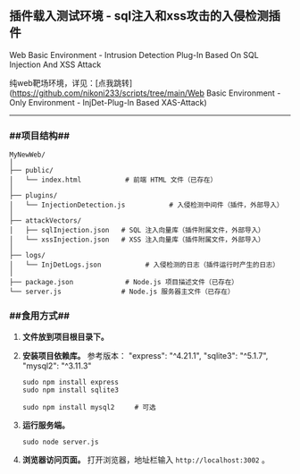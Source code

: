 ## 插件载入测试环境 - sql注入和xss攻击的入侵检测插件

Web Basic Environment - Intrusion Detection Plug-In Based On SQL Injection And XSS Attack

纯web靶场环境，详见：[点我跳转](https://github.com/nikoni233/scripts/tree/main/Web Basic Environment - Only Environment - InjDet-Plug-In Based XAS-Attack)

---

### ##项目结构##

```
MyNewWeb/
│
├── public/
│   └── index.html           # 前端 HTML 文件（已存在）
│
├── plugins/
│   └── InjectionDetection.js           # 入侵检测中间件（插件，外部导入）
│
├── attackVectors/
│   ├── sqlInjection.json 	# SQL 注入向量库（插件附属文件，外部导入）
│   └── xssInjection.json  	# XSS 注入向量库（插件附属文件，外部导入）
│
├── logs/
│   └── InjDetLogs.json           # 入侵检测的日志（插件运行时产生的日志）
│
├── package.json             # Node.js 项目描述文件（已存在）
└── server.js               # Node.js 服务器主文件（已存在）

```



### ##食用方式##

1. **文件放到项目根目录下。**

2. **安装项目依赖库。**
	参考版本：
	"express": "^4.21.1",
	"sqlite3": "^5.1.7",
	"mysql2": "^3.11.3"

	```shell
	sudo npm install express
	sudo npm install sqlite3
	
	sudo npm install mysql2		# 可选
	```

3. **运行服务端。**

	```shell
	sudo node server.js
	```

4. **浏览器访问页面。**
	打开浏览器，地址栏输入 `http://localhost:3002` 。